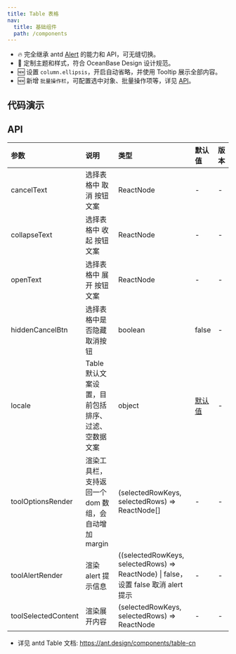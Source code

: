```yaml
---
title: Table 表格
nav:
  title: 基础组件
  path: /components
---
```


- 🔥 完全继承 antd [Alert](https://ant.design/components/alert-cn) 的能力和 API，可无缝切换。
- 💄 定制主题和样式，符合 OceanBase Design 设计规范。
- 🆕 设置 `column.ellipsis`，开启自动省略，并使用 Tooltip 展示全部内容。
- 🆕 新增 `批量操作栏`，可配置选中对象、批量操作项等，详见 [API](#api)。

## 代码演示

<code src="./demo/basic.tsx" title="基本"></code>

<code src="./demo/bordered.tsx" title="带边框" description="添加表格边框线"></code>

<code src="./demo/fixed-columns-header-tables.tsx" title="固定头和列"></code>

<code src="./demo/row-selection.tsx" title="选择和操作"></code>

<code src="./demo/nesting-tables.tsx" title="嵌套子表格"></code>

<code src="./demo/multiple-nesting-tables.tsx" title="可选择的嵌套子表格"></code>

<code src="./demo/ellipsis.tsx" title="单元格自动省略" description="设置 `column.ellipsis` 可以让单元格内容根据宽度自动省略，并使用 Tooltip 展示全部内容。`说明`: 列头缩略暂不支持和排序筛选一起使用。"></code>

<code src="./demo/edit-row.tsx" title="可编辑行" description="带行编辑功能的表格。"></code>

<code src="./demo/virtual.tsx" title="虚拟滚动" description="通过 `virtual` 开启虚拟滚动，要求设置 `scroll.x` 和 `scroll.y` 且必须为 number 类型。"></code>

<code src="./demo/dynamic-settings.tsx" title="动态控制表格属性" description="选择不同配置组合查看效果。"></code>

<code src="./demo/with-card.tsx" title="和 Card 组合使用"></code>

## API

| 参数 | 说明 | 类型 | 默认值 | 版本 |
| :-- | :-- | :-- | :-- | :-- |
| cancelText | 选择表格中 取消 按钮文案 | ReactNode | - | - |
| collapseText | 选择表格中 收起 按钮文案 | ReactNode | - | - |
| openText | 选择表格中 展开 按钮文案 | ReactNode | - | - |
| hiddenCancelBtn | 选择表格中是否隐藏取消按钮 | boolean | false | - |
| locale | Table 默认文案设置，目前包括排序、过滤、空数据文案 | object | [默认值](https://github.com/ant-design/ant-design/blob/6dae4a7e18ad1ba193aedd5ab6867e1d823e2aa4/components/locale/zh_CN.tsx#L20-L37) | - |
| toolOptionsRender | 渲染工具栏，支持返回一个 dom 数组，会自动增加 margin | (selectedRowKeys, selectedRows) => ReactNode[] | - | - |
| toolAlertRender | 渲染 alert 提示信息 | ((selectedRowKeys, selectedRows) => ReactNode) \| false，设置 false 取消 alert 提示 | - | - |
| toolSelectedContent | 渲染展开内容 | (selectedRowKeys, selectedRows) => ReactNode | - | - |

- 详见 antd Table 文档: https://ant.design/components/table-cn
